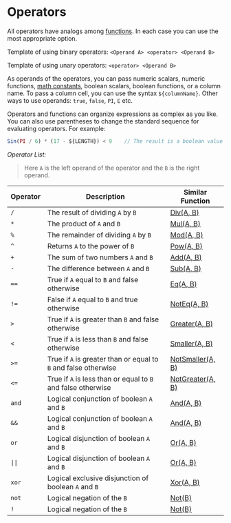 <!-- TITLE: Operators -->
<!-- SUBTITLE: -->

# Operators

All operators have analogs among [functions](math-functions.md). In each case you can use the most appropriate option.

Template of using binary operators: `<Operand A> <operator> <Operand B>`

Template of using unary operators: `<operator> <Operand B>`

As operands of the operators, you can pass numeric scalars, numeric functions, [math constants](constants.md), boolean scalars, boolean functions, or a column name. To pass a column cell, you can use the syntax `${columnName}`. Other ways to use operands: `true`, `false`, `PI`, `E` etc.

Operators and functions can organize expressions as complex as you like. You can also use parentheses to change the standard sequence for evaluating operators. For example:

```javascript
Sin(PI / 6) * (17 - ${LENGTH}) < 9    // The result is a boolean value
```

*Operator List:*

> Here `A` is the left operand of the operator and the `B` is the right operand.

| Operator | Description                                                      | Similar Function                                 |
| -------- | ---------------------------------------------------------------- | ------------------------------------------------ |
| `/`      | The result of dividing `A` by `B`                                | [Div(A, B)](math-functions.md#div)               |
| `*`      | The product of `A` and `B`                                       | [Mul(A, B)](math-functions.md#mul)               |
| `%`      | The remainder of dividing `A` by `B`                             | [Mod(A, B)](math-functions.md#mod)               |
| `^`      | Returns `A` to the power of `B`                                  | [Pow(A, B)](math-functions.md#pow)               |
| `+`      | The sum of two numbers `A` and `B`                               | [Add(A, B)](math-functions.md#add)               |
| `-`      | The difference between `A` and `B`                               | [Sub(A, B)](math-functions.md#sub)               |
| `==`     | True if `A` equal to `B` and false otherwise                     | [Eq(A, B)](math-functions.md#eq)                 |
| `!=`     | False if `A` equal to `B` and true otherwise                     | [NotEq(A, B)](math-functions.md#noteq)           |
| `>`      | True if `A` is greater than `B` and false otherwise              | [Greater(A, B)](math-functions.md#greater)       |
| `<`      | True if `A` is less than `B` and false otherwise                 | [Smaller(A, B)](math-functions.md#smaller)       |
| `>=`     | True if `A` is greater than or equal to `B`  and false otherwise | [NotSmaller(A, B)](math-functions.md#notsmaller) |
| `<=`     | True if `A` is less than or equal to `B` and false otherwise     | [NotGreater(A, B)](math-functions.md#notgreater) |
| `and`    | Logical conjunction of boolean `A` and `B`                       | [And(A, B)](math-functions.md#and)               |
| `&&`     | Logical conjunction of boolean `A` and `B`                       | [And(A, B)](math-functions.md#and)               |
| `or`     | Logical disjunction of boolean `A` and `B`                       | [Or(A, B)](math-functions.md#or)                 |
| `\|\|`   | Logical disjunction of boolean `A` and `B`                       | [Or(A, B)](math-functions.md#or)                 |
| `xor`    | Logical exclusive disjunction of boolean `A` and `B`             | [Xor(A, B)](math-functions.md#xor)               |
| `not`    | Logical negation of the `B`                                      | [Not(B)](math-functions.md#not)                  |
| `!`      | Logical negation of the `B`                                      | [Not(B)](math-functions.md#not)                  |
